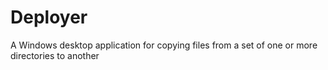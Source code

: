 # Deployer
A Windows desktop application for copying files from a set of one or more directories to another
